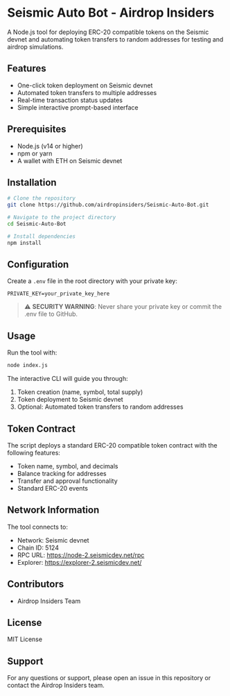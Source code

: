 # Seismic Auto Bot - Airdrop Insiders

A Node.js tool for deploying ERC-20 compatible tokens on the Seismic devnet and automating token transfers to random addresses for testing and airdrop simulations.

## Features

- One-click token deployment on Seismic devnet
- Automated token transfers to multiple addresses
- Real-time transaction status updates
- Simple interactive prompt-based interface

## Prerequisites

- Node.js (v14 or higher)
- npm or yarn
- A wallet with ETH on Seismic devnet

## Installation

```bash
# Clone the repository
git clone https://github.com/airdropinsiders/Seismic-Auto-Bot.git

# Navigate to the project directory
cd Seismic-Auto-Bot

# Install dependencies
npm install
```

## Configuration

Create a `.env` file in the root directory with your private key:

```
PRIVATE_KEY=your_private_key_here
```

> ⚠️ **SECURITY WARNING**: Never share your private key or commit the .env file to GitHub.

## Usage

Run the tool with:

```bash
node index.js
```

The interactive CLI will guide you through:

1. Token creation (name, symbol, total supply)
2. Token deployment to Seismic devnet
3. Optional: Automated token transfers to random addresses

## Token Contract

The script deploys a standard ERC-20 compatible token contract with the following features:

- Token name, symbol, and decimals
- Balance tracking for addresses
- Transfer and approval functionality
- Standard ERC-20 events

## Network Information

The tool connects to:
- Network: Seismic devnet
- Chain ID: 5124
- RPC URL: https://node-2.seismicdev.net/rpc
- Explorer: https://explorer-2.seismicdev.net/

## Contributors

- Airdrop Insiders Team

## License

MIT License

## Support

For any questions or support, please open an issue in this repository or contact the Airdrop Insiders team.